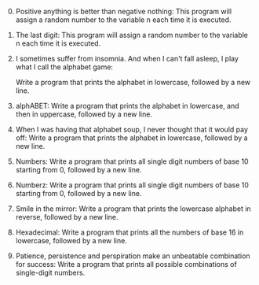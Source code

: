 0.	Positive anything is better than negative nothing: This program will assign a random number to the variable n each time it is executed. 

1.	The last digit: This program will assign a random number to the variable n each time it is executed.

2.	I sometimes suffer from insomnia. And when I can't fall asleep, I play what I call the alphabet game:

	Write a program that prints the alphabet in lowercase, followed by a new line.

3.	alphABET: Write a program that prints the alphabet in lowercase, and then in uppercase, followed by a new line.

4.	When I was having that alphabet soup, I never thought that it would pay off:
	Write a program that prints the alphabet in lowercase, followed by a new line.

5.	Numbers: Write a program that prints all single digit numbers of base 10 starting from 0, followed by a new line.

6.	Numberz: Write a program that prints all single digit numbers of base 10 starting from 0, followed by a new line.

7.	Smile in the mirror: Write a program that prints the lowercase alphabet in reverse, followed by a new line.

8.	Hexadecimal: Write a program that prints all the numbers of base 16 in lowercase, followed by a new line.

9.	Patience, persistence and perspiration make an unbeatable combination for success:
	Write a program that prints all possible combinations of single-digit numbers.
